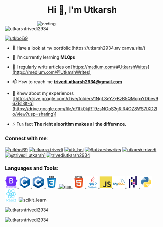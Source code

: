 <h1 align="center">Hi 👋, I'm Utkarsh</h1>

<img align = "right" alt = "coding" width = "400" src = "https://user-images.githubusercontent.com/55389276/140866485-8fb1c876-9a8f-4d6a-98dc-08c4981eaf70.gif">

<p align="left"> <img src="https://komarev.com/ghpvc/?username=utkarshtrivedi2934&label=Profile%20views&color=0e75b6&style=flat" alt="utkarshtrivedi2934" /> </p>

<p align="left"> <a href="https://twitter.com/utkboi69" target="blank"><img src="https://img.shields.io/twitter/follow/utkboi69?logo=twitter&style=for-the-badge" alt="utkboi69" /></a> </p>

- 🔭 Have a look at my portfolio:<a href = "[https://utkarsh2934.my.canva.site/]">(https://utkarsh2934.my.canva.site/)</a>

- 🌱 I’m currently learning **MLOps**

- 📝 I regularly write articles on [https://medium.com/@UtkarshWrites](https://medium.com/@UtkarshWrites)

- 📫 How to reach me **trivedi.utkarsh2934@gmail.com**

- 📄 Know about my experiences [[https://drive.google.com/drive/folders/1NgL3eYZyBzB5QMcpnYDbev96ZB1Blt-q](https://drive.google.com/file/d/1fk0kjRT9zsNOoS3gRiR4OZ8WS7IXD2lo/view?usp=sharing)]

- ⚡ Fun fact **The right algorithm makes all the difference.**


<h3 align="left">Connect with me:</h3>
<p align="left">
<a href="https://twitter.com/utkboi69" target="blank"><img align="center" src="https://raw.githubusercontent.com/rahuldkjain/github-profile-readme-generator/master/src/images/icons/Social/twitter.svg" alt="utkboi69" height="30" width="40" /></a>
<a href="https://linkedin.com/in/utkarsh trivedi" target="blank"><img align="center" src="https://raw.githubusercontent.com/rahuldkjain/github-profile-readme-generator/master/src/images/icons/Social/linked-in-alt.svg" alt="utkarsh trivedi" height="30" width="40" /></a>
<a href="https://instagram.com/utk_boi" target="blank"><img align="center" src="https://raw.githubusercontent.com/rahuldkjain/github-profile-readme-generator/master/src/images/icons/Social/instagram.svg" alt="utk_boi" height="30" width="40" /></a>
<a href="https://medium.com/@utkarshwrites" target="blank"><img align="center" src="https://raw.githubusercontent.com/rahuldkjain/github-profile-readme-generator/master/src/images/icons/Social/medium.svg" alt="@utkarshwrites" height="30" width="40" /></a>
<a href="https://www.youtube.com/c/utkarsh trivedi" target="blank"><img align="center" src="https://raw.githubusercontent.com/rahuldkjain/github-profile-readme-generator/master/src/images/icons/Social/youtube.svg" alt="utkarsh trivedi" height="30" width="40" /></a>
<a href="https://www.hackerrank.com/@trivedi_utkarsh1" target="blank"><img align="center" src="https://raw.githubusercontent.com/rahuldkjain/github-profile-readme-generator/master/src/images/icons/Social/hackerrank.svg" alt="@trivedi_utkarsh1" height="30" width="40" /></a>
<a href="https://auth.geeksforgeeks.org/user/trivediutkarsh2934" target="blank"><img align="center" src="https://raw.githubusercontent.com/rahuldkjain/github-profile-readme-generator/master/src/images/icons/Social/geeks-for-geeks.svg" alt="trivediutkarsh2934" height="30" width="40" /></a>
</p>

<h3 align="left">Languages and Tools:</h3>
<p align="left"> <a href="https://getbootstrap.com" target="_blank" rel="noreferrer"> <img src="https://raw.githubusercontent.com/devicons/devicon/master/icons/bootstrap/bootstrap-plain-wordmark.svg" alt="bootstrap" width="40" height="40"/> </a> <a href="https://www.cprogramming.com/" target="_blank" rel="noreferrer"> <img src="https://raw.githubusercontent.com/devicons/devicon/master/icons/c/c-original.svg" alt="c" width="40" height="40"/> </a> <a href="https://www.w3schools.com/cpp/" target="_blank" rel="noreferrer"> <img src="https://raw.githubusercontent.com/devicons/devicon/master/icons/cplusplus/cplusplus-original.svg" alt="cplusplus" width="40" height="40"/> </a> <a href="https://www.w3schools.com/css/" target="_blank" rel="noreferrer"> <img src="https://raw.githubusercontent.com/devicons/devicon/master/icons/css3/css3-original-wordmark.svg" alt="css3" width="40" height="40"/> </a> <a href="https://cloud.google.com" target="_blank" rel="noreferrer"> <img src="https://www.vectorlogo.zone/logos/google_cloud/google_cloud-icon.svg" alt="gcp" width="40" height="40"/> </a> <a href="https://www.w3.org/html/" target="_blank" rel="noreferrer"> <img src="https://raw.githubusercontent.com/devicons/devicon/master/icons/html5/html5-original-wordmark.svg" alt="html5" width="40" height="40"/> </a> <a href="https://www.java.com" target="_blank" rel="noreferrer"> <img src="https://raw.githubusercontent.com/devicons/devicon/master/icons/java/java-original.svg" alt="java" width="40" height="40"/> </a> <a href="https://developer.mozilla.org/en-US/docs/Web/JavaScript" target="_blank" rel="noreferrer"> <img src="https://raw.githubusercontent.com/devicons/devicon/master/icons/javascript/javascript-original.svg" alt="javascript" width="40" height="40"/> </a> <a href="https://www.mysql.com/" target="_blank" rel="noreferrer"> <img src="https://raw.githubusercontent.com/devicons/devicon/master/icons/mysql/mysql-original-wordmark.svg" alt="mysql" width="40" height="40"/> </a> <a href="https://pandas.pydata.org/" target="_blank" rel="noreferrer"> <img src="https://raw.githubusercontent.com/devicons/devicon/2ae2a900d2f041da66e950e4d48052658d850630/icons/pandas/pandas-original.svg" alt="pandas" width="40" height="40"/> </a> <a href="https://www.python.org" target="_blank" rel="noreferrer"> <img src="https://raw.githubusercontent.com/devicons/devicon/master/icons/python/python-original.svg" alt="python" width="40" height="40"/> </a> <a href="https://reactjs.org/" target="_blank" rel="noreferrer"> <img src="https://raw.githubusercontent.com/devicons/devicon/master/icons/react/react-original-wordmark.svg" alt="react" width="40" height="40"/> </a> <a href="https://scikit-learn.org/" target="_blank" rel="noreferrer"> <img src="https://upload.wikimedia.org/wikipedia/commons/0/05/Scikit_learn_logo_small.svg" alt="scikit_learn" width="40" height="40"/> </a> </p>

<p><img align="center" src="https://github-readme-stats.vercel.app/api/top-langs?username=utkarshtrivedi2934&show_icons=true&locale=en&layout=compact" alt="utkarshtrivedi2934" /></p>

<p><img align="center" src="https://github-readme-streak-stats.herokuapp.com/?user=utkarshtrivedi2934&" alt="utkarshtrivedi2934" /></p>

